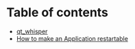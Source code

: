 # Table of contents

* [qt\_whisper](README.md)
* [How to make an Application restartable](how-to-make-an-application-restartable.md)
